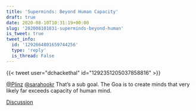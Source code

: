 ```yaml
---
title: 'Superminds: Beyond Human Capacity'
draft: true
date: 2020-08-10T10:31:19+00:00
slug: '202008101031-superminds-beyond-human'
is_tweet: true
tweet_info:
  id: '1292664801659744256'
  type: 'reply'
  is_thread: False
---
```




{{< tweet user="dchackethal" id="1292351205037858816" >}}

[@Plinz](https://x.com/Plinz) [@sarahookr](https://x.com/sarahookr) That’s a sub goal. The Goa is to create minds that very likely far exceeds capacity of human mind.

[Discussion](https://x.com/sytelus/status/1292664801659744256)
